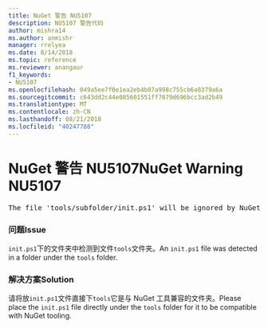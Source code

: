 ```yaml
---
title: NuGet 警告 NU5107
description: NU5107 警告代码
author: mishra14
ms.author: anmishr
manager: rrelyea
ms.date: 8/14/2018
ms.topic: reference
ms.reviewer: anangaur
f1_keywords:
- NU5107
ms.openlocfilehash: 049a5ee7f0e1ea2eb4b87a998c755cb6a8379a6a
ms.sourcegitcommit: c643dd2c44e085601551ff7079d696bcc3ad2b49
ms.translationtype: MT
ms.contentlocale: zh-CN
ms.lasthandoff: 08/21/2018
ms.locfileid: "40247788"
---
```

# <a name="nuget-warning-nu5107"></a><span data-ttu-id="19aac-103">NuGet 警告 NU5107</span><span class="sxs-lookup"><span data-stu-id="19aac-103">NuGet Warning NU5107</span></span>
<pre>The file 'tools/subfolder/init.ps1' will be ignored by NuGet because it is not directly under 'tools' folder. Place the file directly under 'tools' folder.</pre>

### <a name="issue"></a><span data-ttu-id="19aac-104">问题</span><span class="sxs-lookup"><span data-stu-id="19aac-104">Issue</span></span>

<span data-ttu-id="19aac-105">`init.ps1`下的文件夹中检测到文件`tools`文件夹。</span><span class="sxs-lookup"><span data-stu-id="19aac-105">An `init.ps1` file was detected in a folder under the `tools` folder.</span></span>


### <a name="solution"></a><span data-ttu-id="19aac-106">解决方案</span><span class="sxs-lookup"><span data-stu-id="19aac-106">Solution</span></span>

<span data-ttu-id="19aac-107">请将放`init.ps1`文件直接下`tools`它是与 NuGet 工具兼容的文件夹。</span><span class="sxs-lookup"><span data-stu-id="19aac-107">Please place the `init.ps1` file directly under the `tools` folder for it to be compatible with NuGet tooling.</span></span>

